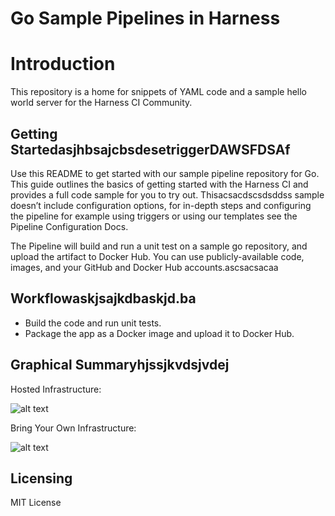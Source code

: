 # Go Sample Pipelines in Harness

Introduction
========================
This repository is a home for snippets of YAML code and a sample hello world server for the Harness CI Community.

## Getting StartedasjhbsajcbsdesetriggerDAWSFDSAf

Use this README to get started with our sample pipeline repository for Go. This guide outlines the basics of getting started with the Harness CI and provides a full code sample for you to try out. Thisacsacdscsdsddss sample doesn’t include configuration options, for in-depth steps and configuring the pipeline for example using triggers or using our templates see the Pipeline Configuration Docs.

The Pipeline will build and run a unit test on a sample go repository, and upload the artifact to Docker Hub. You can use publicly-available code, images, and your GitHub and Docker Hub accounts.ascsacsacaa

## Workflowaskjsajkdbaskjd.ba
- Build the code and run unit tests.
- Package the app as a Docker image and upload it to Docker Hub.


## Graphical Summaryhjssjkvdsjvdej

Hosted Infrastructure:

![alt text](./images/harness_ci_hosted_infra_overview-eb7892f29a82eeae8f7112763ae749d1.png)

Bring Your Own Infrastructure:

![alt text](./images/harness_ci_your_infra_overview-b5d71133006969a8fe1129e0c48070cb.png)

## Licensing

MIT License

